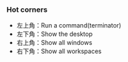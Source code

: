 ### Hot corners

* 左上角：Run a command(terminator)
* 左下角：Show the desktop
* 右上角：Show all windows
* 右下角：Show all workspaces
